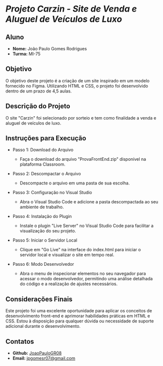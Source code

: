 # ***Projeto Carzin - Site de Venda e Aluguel de Veículos de Luxo***

## **Aluno**
- **Nome:** João Paulo Gomes Rodrigues
- **Turma:** MI-75

## **Objetivo**
O objetivo deste projeto é a criação de um site inspirado em um modelo fornecido no Figma. Utilizando HTML e CSS, o projeto foi desenvolvido dentro de um prazo de 4,5 aulas.

## **Descrição do Projeto**
O site "Carzin" foi selecionado por sorteio e tem como finalidade a venda e aluguel de veículos de luxo.

## Instruções para Execução

- Passo 1: Download do Arquivo
    - Faça o download do arquivo "ProvaFrontEnd.zip" disponível na plataforma Classroom.

- Passo 2: Descompactar o Arquivo
    - Descompacte o arquivo em uma pasta de sua escolha.

- Passo 3: Configuração no Visual Studio
    - Abra o Visual Studio Code e adicione a pasta descompactada ao seu ambiente de trabalho.

- Passo 4: Instalação do Plugin
    - Instale o plugin "Live Server" no Visual Studio Code para facilitar a visualização do seu projeto.

- Passo 5: Iniciar o Servidor Local
    - Clique em "Go Live" na interface do index.html para iniciar o servidor local e visualizar o site em tempo real.

- Passo 6: Modo Desenvolvedor
    - Abra o menu de inspecionar elementos no seu navegador para acessar o modo desenvolvedor, permitindo uma análise detalhada do código e a realização de ajustes necessários.

## **Considerações Finais**
Este projeto foi uma excelente oportunidade para aplicar os conceitos de desenvolvimento front-end e aprimorar habilidades práticas em HTML e CSS. Estou à disposição para qualquer dúvida ou necessidade de suporte adicional durante o desenvolvimento.

## **Contatos**
- **Github:** [JoaoPauloGR08](https://github.com/JoaoPauloGR08)
- **Email:** jpgomesr07@gmail.com